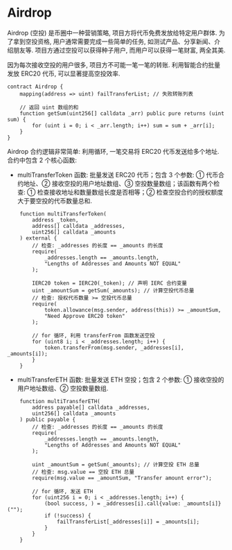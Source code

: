 # Airdrop

Airdrop (空投) 是币圈中一种营销策略, 项目方将代币免费发放给特定用户群体. 为了拿到空投资格, 用户通常需要完成一些简单的任务, 如测试产品、分享新闻、介绍朋友等. 项目方通过空投可以获得种子用户, 而用户可以获得一笔财富, 两全其美.

因为每次接收空投的用户很多, 项目方不可能一笔一笔的转账. 利用智能合约批量发放 ERC20 代币, 可以显著提高空投效率.

```solidity
contract Airdrop {
    mapping(address => uint) failTransferList; // 失败转账列表

    // 返回 uint 数组的和
    function getSum(uint256[] calldata _arr) public pure returns (uint sum) {
        for (uint i = 0; i < _arr.length; i++) sum = sum + _arr[i];
    }
}
```

Airdrop 合约逻辑非常简单: 利用循环, 一笔交易将 ERC20 代币发送给多个地址. 合约中包含 2 个核心函数:

-   multiTransferToken 函数: 批量发送 ERC20 代币；包含 3 个参数: ① 代币合约地址、② 接收空投的用户地址数组、③ 空投数量数组；该函数有两个检查: ① 检查接收地址和数量数组长度是否相等；② 检查空投合约的授权额度大于要空投的代币数量总和.

```solidity
    function multiTransferToken(
        address _token,
        address[] calldata _addresses,
        uint256[] calldata _amounts
    ) external {
        // 检查: _addresses 的长度 == _amounts 的长度
        require(
            _addresses.length == _amounts.length,
            "Lengths of Addresses and Amounts NOT EQUAL"
        );

        IERC20 token = IERC20(_token); // 声明 IERC 合约变量
        uint _amountSum = getSum(_amounts); // 计算空投代币总量
        // 检查: 授权代币数量 >= 空投代币总量
        require(
            token.allowance(msg.sender, address(this)) >= _amountSum,
            "Need Approve ERC20 token"
        );

        // for 循环, 利用 transferFrom 函数发送空投
        for (uint8 i; i < _addresses.length; i++) {
            token.transferFrom(msg.sender, _addresses[i], _amounts[i]);
        }
    }
```

-   multiTransferETH 函数: 批量发送 ETH 空投；包含 2 个参数: ① 接收空投的用户地址数组、② 空投数量数组.

```solidity
    function multiTransferETH(
        address payable[] calldata _addresses,
        uint256[] calldata _amounts
    ) public payable {
        // 检查: _addresses 的长度 == _amounts 的长度
        require(
            _addresses.length == _amounts.length,
            "Lengths of Addresses and Amounts NOT EQUAL"
        );

        uint _amountSum = getSum(_amounts); // 计算空投 ETH 总量
        // 检查: msg.value == 空投 ETH 总量
        require(msg.value == _amountSum, "Transfer amount error");

        // for 循环, 发送 ETH
        for (uint256 i = 0; i < _addresses.length; i++) {
            (bool success, ) = _addresses[i].call{value: _amounts[i]}("");
            if (!success) {
                failTransferList[_addresses[i]] = _amounts[i];
            }
        }
    }
```
